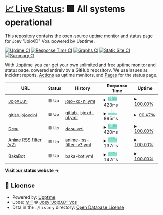# [📈 Live Status](https://status.jojoxd.nl): <!--live status--> **🟩 All systems operational**

This repository contains the open-source uptime monitor and status page for [Joey "JojoXD" Vos](jojoxd.nl), powered by [Upptime](https://github.com/upptime/upptime).

[![Uptime CI](https://github.com/jojoxd/site-status/workflows/Uptime%20CI/badge.svg)](https://github.com/upptime/upptime/actions?query=workflow%3A%22Uptime+CI%22)
[![Response Time CI](https://github.com/jojoxd/site-status/workflows/Response%20Time%20CI/badge.svg)](https://github.com/upptime/upptime/actions?query=workflow%3A%22Response+Time+CI%22)
[![Graphs CI](https://github.com/jojoxd/site-status/workflows/Graphs%20CI/badge.svg)](https://github.com/upptime/upptime/actions?query=workflow%3A%22Graphs+CI%22)
[![Static Site CI](https://github.com/jojoxd/site-status/workflows/Static%20Site%20CI/badge.svg)](https://github.com/upptime/upptime/actions?query=workflow%3A%22Static+Site+CI%22)
[![Summary CI](https://github.com/jojoxd/site-status/workflows/Summary%20CI/badge.svg)](https://github.com/upptime/upptime/actions?query=workflow%3A%22Summary+CI%22)

With [Upptime](https://upptime.js.org), you can get your own unlimited and free uptime monitor and status page, powered entirely by a GitHub repository. We use [Issues](https://github.com/jojoxd/site-status/issues) as incident reports, [Actions](https://github.com/jojoxd/site-status/actions) as uptime monitors, and [Pages](https://status.jojoxd.nl) for the status page.

<!--start: status pages-->
<!-- This summary is generated by Upptime (https://github.com/upptime/upptime) -->
<!-- Do not edit this manually, your changes will be overwritten -->
<!-- prettier-ignore -->
| URL | Status | History | Response Time | Uptime |
| --- | ------ | ------- | ------------- | ------ |
| <img alt="" src="https://favicons.githubusercontent.com/jojoxd.nl" height="13"> [JojoXD.nl](https://jojoxd.nl) | 🟩 Up | [jojo-xd-nl.yml](https://github.com/jojoxd/site-status/commits/master/history/jojo-xd-nl.yml) | <details><summary><img alt="Response time graph" src="./graphs/jojo-xd-nl/response-time-week.png" height="20"> 423ms</summary><br><a href="https://status.jojoxd.nl/history/jojo-xd-nl"><img alt="Response time 423" src="https://img.shields.io/endpoint?url=https%3A%2F%2Fraw.githubusercontent.com%2Fjojoxd%2Fsite-status%2Fmaster%2Fapi%2Fjojo-xd-nl%2Fresponse-time.json"></a><br><a href="https://status.jojoxd.nl/history/jojo-xd-nl"><img alt="24-hour response time 448" src="https://img.shields.io/endpoint?url=https%3A%2F%2Fraw.githubusercontent.com%2Fjojoxd%2Fsite-status%2Fmaster%2Fapi%2Fjojo-xd-nl%2Fresponse-time-day.json"></a><br><a href="https://status.jojoxd.nl/history/jojo-xd-nl"><img alt="7-day response time 423" src="https://img.shields.io/endpoint?url=https%3A%2F%2Fraw.githubusercontent.com%2Fjojoxd%2Fsite-status%2Fmaster%2Fapi%2Fjojo-xd-nl%2Fresponse-time-week.json"></a><br><a href="https://status.jojoxd.nl/history/jojo-xd-nl"><img alt="30-day response time 423" src="https://img.shields.io/endpoint?url=https%3A%2F%2Fraw.githubusercontent.com%2Fjojoxd%2Fsite-status%2Fmaster%2Fapi%2Fjojo-xd-nl%2Fresponse-time-month.json"></a><br><a href="https://status.jojoxd.nl/history/jojo-xd-nl"><img alt="1-year response time 423" src="https://img.shields.io/endpoint?url=https%3A%2F%2Fraw.githubusercontent.com%2Fjojoxd%2Fsite-status%2Fmaster%2Fapi%2Fjojo-xd-nl%2Fresponse-time-year.json"></a></details> | <details><summary><a href="https://status.jojoxd.nl/history/jojo-xd-nl">100.00%</a></summary><a href="https://status.jojoxd.nl/history/jojo-xd-nl"><img alt="All-time uptime 100.00%" src="https://img.shields.io/endpoint?url=https%3A%2F%2Fraw.githubusercontent.com%2Fjojoxd%2Fsite-status%2Fmaster%2Fapi%2Fjojo-xd-nl%2Fuptime.json"></a><br><a href="https://status.jojoxd.nl/history/jojo-xd-nl"><img alt="24-hour uptime 100.00%" src="https://img.shields.io/endpoint?url=https%3A%2F%2Fraw.githubusercontent.com%2Fjojoxd%2Fsite-status%2Fmaster%2Fapi%2Fjojo-xd-nl%2Fuptime-day.json"></a><br><a href="https://status.jojoxd.nl/history/jojo-xd-nl"><img alt="7-day uptime 100.00%" src="https://img.shields.io/endpoint?url=https%3A%2F%2Fraw.githubusercontent.com%2Fjojoxd%2Fsite-status%2Fmaster%2Fapi%2Fjojo-xd-nl%2Fuptime-week.json"></a><br><a href="https://status.jojoxd.nl/history/jojo-xd-nl"><img alt="30-day uptime 100.00%" src="https://img.shields.io/endpoint?url=https%3A%2F%2Fraw.githubusercontent.com%2Fjojoxd%2Fsite-status%2Fmaster%2Fapi%2Fjojo-xd-nl%2Fuptime-month.json"></a><br><a href="https://status.jojoxd.nl/history/jojo-xd-nl"><img alt="1-year uptime 100.00%" src="https://img.shields.io/endpoint?url=https%3A%2F%2Fraw.githubusercontent.com%2Fjojoxd%2Fsite-status%2Fmaster%2Fapi%2Fjojo-xd-nl%2Fuptime-year.json"></a></details>
| <img alt="" src="https://favicons.githubusercontent.com/gitlab.jojoxd.nl" height="13"> [gitlab.jojoxd.nl](https://gitlab.jojoxd.nl) | 🟩 Up | [gitlab-jojoxd-nl.yml](https://github.com/jojoxd/site-status/commits/master/history/gitlab-jojoxd-nl.yml) | <details><summary><img alt="Response time graph" src="./graphs/gitlab-jojoxd-nl/response-time-week.png" height="20"> 895ms</summary><br><a href="https://status.jojoxd.nl/history/gitlab-jojoxd-nl"><img alt="Response time 895" src="https://img.shields.io/endpoint?url=https%3A%2F%2Fraw.githubusercontent.com%2Fjojoxd%2Fsite-status%2Fmaster%2Fapi%2Fgitlab-jojoxd-nl%2Fresponse-time.json"></a><br><a href="https://status.jojoxd.nl/history/gitlab-jojoxd-nl"><img alt="24-hour response time 837" src="https://img.shields.io/endpoint?url=https%3A%2F%2Fraw.githubusercontent.com%2Fjojoxd%2Fsite-status%2Fmaster%2Fapi%2Fgitlab-jojoxd-nl%2Fresponse-time-day.json"></a><br><a href="https://status.jojoxd.nl/history/gitlab-jojoxd-nl"><img alt="7-day response time 895" src="https://img.shields.io/endpoint?url=https%3A%2F%2Fraw.githubusercontent.com%2Fjojoxd%2Fsite-status%2Fmaster%2Fapi%2Fgitlab-jojoxd-nl%2Fresponse-time-week.json"></a><br><a href="https://status.jojoxd.nl/history/gitlab-jojoxd-nl"><img alt="30-day response time 895" src="https://img.shields.io/endpoint?url=https%3A%2F%2Fraw.githubusercontent.com%2Fjojoxd%2Fsite-status%2Fmaster%2Fapi%2Fgitlab-jojoxd-nl%2Fresponse-time-month.json"></a><br><a href="https://status.jojoxd.nl/history/gitlab-jojoxd-nl"><img alt="1-year response time 895" src="https://img.shields.io/endpoint?url=https%3A%2F%2Fraw.githubusercontent.com%2Fjojoxd%2Fsite-status%2Fmaster%2Fapi%2Fgitlab-jojoxd-nl%2Fresponse-time-year.json"></a></details> | <details><summary><a href="https://status.jojoxd.nl/history/gitlab-jojoxd-nl">99.67%</a></summary><a href="https://status.jojoxd.nl/history/gitlab-jojoxd-nl"><img alt="All-time uptime 99.67%" src="https://img.shields.io/endpoint?url=https%3A%2F%2Fraw.githubusercontent.com%2Fjojoxd%2Fsite-status%2Fmaster%2Fapi%2Fgitlab-jojoxd-nl%2Fuptime.json"></a><br><a href="https://status.jojoxd.nl/history/gitlab-jojoxd-nl"><img alt="24-hour uptime 99.31%" src="https://img.shields.io/endpoint?url=https%3A%2F%2Fraw.githubusercontent.com%2Fjojoxd%2Fsite-status%2Fmaster%2Fapi%2Fgitlab-jojoxd-nl%2Fuptime-day.json"></a><br><a href="https://status.jojoxd.nl/history/gitlab-jojoxd-nl"><img alt="7-day uptime 99.67%" src="https://img.shields.io/endpoint?url=https%3A%2F%2Fraw.githubusercontent.com%2Fjojoxd%2Fsite-status%2Fmaster%2Fapi%2Fgitlab-jojoxd-nl%2Fuptime-week.json"></a><br><a href="https://status.jojoxd.nl/history/gitlab-jojoxd-nl"><img alt="30-day uptime 99.67%" src="https://img.shields.io/endpoint?url=https%3A%2F%2Fraw.githubusercontent.com%2Fjojoxd%2Fsite-status%2Fmaster%2Fapi%2Fgitlab-jojoxd-nl%2Fuptime-month.json"></a><br><a href="https://status.jojoxd.nl/history/gitlab-jojoxd-nl"><img alt="1-year uptime 99.67%" src="https://img.shields.io/endpoint?url=https%3A%2F%2Fraw.githubusercontent.com%2Fjojoxd%2Fsite-status%2Fmaster%2Fapi%2Fgitlab-jojoxd-nl%2Fuptime-year.json"></a></details>
| <img alt="" src="https://favicons.githubusercontent.com/desu.jojoxd.nl" height="13"> [Desu](https://desu.jojoxd.nl) | 🟩 Up | [desu.yml](https://github.com/jojoxd/site-status/commits/master/history/desu.yml) | <details><summary><img alt="Response time graph" src="./graphs/desu/response-time-week.png" height="20"> 420ms</summary><br><a href="https://status.jojoxd.nl/history/desu"><img alt="Response time 420" src="https://img.shields.io/endpoint?url=https%3A%2F%2Fraw.githubusercontent.com%2Fjojoxd%2Fsite-status%2Fmaster%2Fapi%2Fdesu%2Fresponse-time.json"></a><br><a href="https://status.jojoxd.nl/history/desu"><img alt="24-hour response time 445" src="https://img.shields.io/endpoint?url=https%3A%2F%2Fraw.githubusercontent.com%2Fjojoxd%2Fsite-status%2Fmaster%2Fapi%2Fdesu%2Fresponse-time-day.json"></a><br><a href="https://status.jojoxd.nl/history/desu"><img alt="7-day response time 420" src="https://img.shields.io/endpoint?url=https%3A%2F%2Fraw.githubusercontent.com%2Fjojoxd%2Fsite-status%2Fmaster%2Fapi%2Fdesu%2Fresponse-time-week.json"></a><br><a href="https://status.jojoxd.nl/history/desu"><img alt="30-day response time 420" src="https://img.shields.io/endpoint?url=https%3A%2F%2Fraw.githubusercontent.com%2Fjojoxd%2Fsite-status%2Fmaster%2Fapi%2Fdesu%2Fresponse-time-month.json"></a><br><a href="https://status.jojoxd.nl/history/desu"><img alt="1-year response time 420" src="https://img.shields.io/endpoint?url=https%3A%2F%2Fraw.githubusercontent.com%2Fjojoxd%2Fsite-status%2Fmaster%2Fapi%2Fdesu%2Fresponse-time-year.json"></a></details> | <details><summary><a href="https://status.jojoxd.nl/history/desu">100.00%</a></summary><a href="https://status.jojoxd.nl/history/desu"><img alt="All-time uptime 100.00%" src="https://img.shields.io/endpoint?url=https%3A%2F%2Fraw.githubusercontent.com%2Fjojoxd%2Fsite-status%2Fmaster%2Fapi%2Fdesu%2Fuptime.json"></a><br><a href="https://status.jojoxd.nl/history/desu"><img alt="24-hour uptime 100.00%" src="https://img.shields.io/endpoint?url=https%3A%2F%2Fraw.githubusercontent.com%2Fjojoxd%2Fsite-status%2Fmaster%2Fapi%2Fdesu%2Fuptime-day.json"></a><br><a href="https://status.jojoxd.nl/history/desu"><img alt="7-day uptime 100.00%" src="https://img.shields.io/endpoint?url=https%3A%2F%2Fraw.githubusercontent.com%2Fjojoxd%2Fsite-status%2Fmaster%2Fapi%2Fdesu%2Fuptime-week.json"></a><br><a href="https://status.jojoxd.nl/history/desu"><img alt="30-day uptime 100.00%" src="https://img.shields.io/endpoint?url=https%3A%2F%2Fraw.githubusercontent.com%2Fjojoxd%2Fsite-status%2Fmaster%2Fapi%2Fdesu%2Fuptime-month.json"></a><br><a href="https://status.jojoxd.nl/history/desu"><img alt="1-year uptime 100.00%" src="https://img.shields.io/endpoint?url=https%3A%2F%2Fraw.githubusercontent.com%2Fjojoxd%2Fsite-status%2Fmaster%2Fapi%2Fdesu%2Fuptime-year.json"></a></details>
| <img alt="" src="https://favicons.githubusercontent.com/desu.jojoxd.nl" height="13"> [Anime RSS Filter (v2)](https://desu.jojoxd.nl/anime-rss-filter) | 🟩 Up | [anime-rss-filter-v2.yml](https://github.com/jojoxd/site-status/commits/master/history/anime-rss-filter-v2.yml) | <details><summary><img alt="Response time graph" src="./graphs/anime-rss-filter-v2/response-time-week.png" height="20"> 137ms</summary><br><a href="https://status.jojoxd.nl/history/anime-rss-filter-v2"><img alt="Response time 137" src="https://img.shields.io/endpoint?url=https%3A%2F%2Fraw.githubusercontent.com%2Fjojoxd%2Fsite-status%2Fmaster%2Fapi%2Fanime-rss-filter-v2%2Fresponse-time.json"></a><br><a href="https://status.jojoxd.nl/history/anime-rss-filter-v2"><img alt="24-hour response time 128" src="https://img.shields.io/endpoint?url=https%3A%2F%2Fraw.githubusercontent.com%2Fjojoxd%2Fsite-status%2Fmaster%2Fapi%2Fanime-rss-filter-v2%2Fresponse-time-day.json"></a><br><a href="https://status.jojoxd.nl/history/anime-rss-filter-v2"><img alt="7-day response time 137" src="https://img.shields.io/endpoint?url=https%3A%2F%2Fraw.githubusercontent.com%2Fjojoxd%2Fsite-status%2Fmaster%2Fapi%2Fanime-rss-filter-v2%2Fresponse-time-week.json"></a><br><a href="https://status.jojoxd.nl/history/anime-rss-filter-v2"><img alt="30-day response time 137" src="https://img.shields.io/endpoint?url=https%3A%2F%2Fraw.githubusercontent.com%2Fjojoxd%2Fsite-status%2Fmaster%2Fapi%2Fanime-rss-filter-v2%2Fresponse-time-month.json"></a><br><a href="https://status.jojoxd.nl/history/anime-rss-filter-v2"><img alt="1-year response time 137" src="https://img.shields.io/endpoint?url=https%3A%2F%2Fraw.githubusercontent.com%2Fjojoxd%2Fsite-status%2Fmaster%2Fapi%2Fanime-rss-filter-v2%2Fresponse-time-year.json"></a></details> | <details><summary><a href="https://status.jojoxd.nl/history/anime-rss-filter-v2">100.00%</a></summary><a href="https://status.jojoxd.nl/history/anime-rss-filter-v2"><img alt="All-time uptime 100.00%" src="https://img.shields.io/endpoint?url=https%3A%2F%2Fraw.githubusercontent.com%2Fjojoxd%2Fsite-status%2Fmaster%2Fapi%2Fanime-rss-filter-v2%2Fuptime.json"></a><br><a href="https://status.jojoxd.nl/history/anime-rss-filter-v2"><img alt="24-hour uptime 100.00%" src="https://img.shields.io/endpoint?url=https%3A%2F%2Fraw.githubusercontent.com%2Fjojoxd%2Fsite-status%2Fmaster%2Fapi%2Fanime-rss-filter-v2%2Fuptime-day.json"></a><br><a href="https://status.jojoxd.nl/history/anime-rss-filter-v2"><img alt="7-day uptime 100.00%" src="https://img.shields.io/endpoint?url=https%3A%2F%2Fraw.githubusercontent.com%2Fjojoxd%2Fsite-status%2Fmaster%2Fapi%2Fanime-rss-filter-v2%2Fuptime-week.json"></a><br><a href="https://status.jojoxd.nl/history/anime-rss-filter-v2"><img alt="30-day uptime 100.00%" src="https://img.shields.io/endpoint?url=https%3A%2F%2Fraw.githubusercontent.com%2Fjojoxd%2Fsite-status%2Fmaster%2Fapi%2Fanime-rss-filter-v2%2Fuptime-month.json"></a><br><a href="https://status.jojoxd.nl/history/anime-rss-filter-v2"><img alt="1-year uptime 100.00%" src="https://img.shields.io/endpoint?url=https%3A%2F%2Fraw.githubusercontent.com%2Fjojoxd%2Fsite-status%2Fmaster%2Fapi%2Fanime-rss-filter-v2%2Fuptime-year.json"></a></details>
| <img alt="" src="https://favicons.githubusercontent.com/desu.jojoxd.nl" height="13"> [BakaBot](https://desu.jojoxd.nl/bakabot) | 🟩 Up | [baka-bot.yml](https://github.com/jojoxd/site-status/commits/master/history/baka-bot.yml) | <details><summary><img alt="Response time graph" src="./graphs/baka-bot/response-time-week.png" height="20"> 142ms</summary><br><a href="https://status.jojoxd.nl/history/baka-bot"><img alt="Response time 142" src="https://img.shields.io/endpoint?url=https%3A%2F%2Fraw.githubusercontent.com%2Fjojoxd%2Fsite-status%2Fmaster%2Fapi%2Fbaka-bot%2Fresponse-time.json"></a><br><a href="https://status.jojoxd.nl/history/baka-bot"><img alt="24-hour response time 133" src="https://img.shields.io/endpoint?url=https%3A%2F%2Fraw.githubusercontent.com%2Fjojoxd%2Fsite-status%2Fmaster%2Fapi%2Fbaka-bot%2Fresponse-time-day.json"></a><br><a href="https://status.jojoxd.nl/history/baka-bot"><img alt="7-day response time 142" src="https://img.shields.io/endpoint?url=https%3A%2F%2Fraw.githubusercontent.com%2Fjojoxd%2Fsite-status%2Fmaster%2Fapi%2Fbaka-bot%2Fresponse-time-week.json"></a><br><a href="https://status.jojoxd.nl/history/baka-bot"><img alt="30-day response time 142" src="https://img.shields.io/endpoint?url=https%3A%2F%2Fraw.githubusercontent.com%2Fjojoxd%2Fsite-status%2Fmaster%2Fapi%2Fbaka-bot%2Fresponse-time-month.json"></a><br><a href="https://status.jojoxd.nl/history/baka-bot"><img alt="1-year response time 142" src="https://img.shields.io/endpoint?url=https%3A%2F%2Fraw.githubusercontent.com%2Fjojoxd%2Fsite-status%2Fmaster%2Fapi%2Fbaka-bot%2Fresponse-time-year.json"></a></details> | <details><summary><a href="https://status.jojoxd.nl/history/baka-bot">100.00%</a></summary><a href="https://status.jojoxd.nl/history/baka-bot"><img alt="All-time uptime 100.00%" src="https://img.shields.io/endpoint?url=https%3A%2F%2Fraw.githubusercontent.com%2Fjojoxd%2Fsite-status%2Fmaster%2Fapi%2Fbaka-bot%2Fuptime.json"></a><br><a href="https://status.jojoxd.nl/history/baka-bot"><img alt="24-hour uptime 100.00%" src="https://img.shields.io/endpoint?url=https%3A%2F%2Fraw.githubusercontent.com%2Fjojoxd%2Fsite-status%2Fmaster%2Fapi%2Fbaka-bot%2Fuptime-day.json"></a><br><a href="https://status.jojoxd.nl/history/baka-bot"><img alt="7-day uptime 100.00%" src="https://img.shields.io/endpoint?url=https%3A%2F%2Fraw.githubusercontent.com%2Fjojoxd%2Fsite-status%2Fmaster%2Fapi%2Fbaka-bot%2Fuptime-week.json"></a><br><a href="https://status.jojoxd.nl/history/baka-bot"><img alt="30-day uptime 100.00%" src="https://img.shields.io/endpoint?url=https%3A%2F%2Fraw.githubusercontent.com%2Fjojoxd%2Fsite-status%2Fmaster%2Fapi%2Fbaka-bot%2Fuptime-month.json"></a><br><a href="https://status.jojoxd.nl/history/baka-bot"><img alt="1-year uptime 100.00%" src="https://img.shields.io/endpoint?url=https%3A%2F%2Fraw.githubusercontent.com%2Fjojoxd%2Fsite-status%2Fmaster%2Fapi%2Fbaka-bot%2Fuptime-year.json"></a></details>

<!--end: status pages-->

[**Visit our status website →**](https://status.jojoxd.nl)

## 📄 License

- Powered by: [Upptime](https://github.com/upptime/upptime)
- Code: [MIT](./LICENSE) © [Joey "JojoXD" Vos](jojoxd.nl)
- Data in the `./history` directory: [Open Database License](https://opendatacommons.org/licenses/odbl/1-0/)
